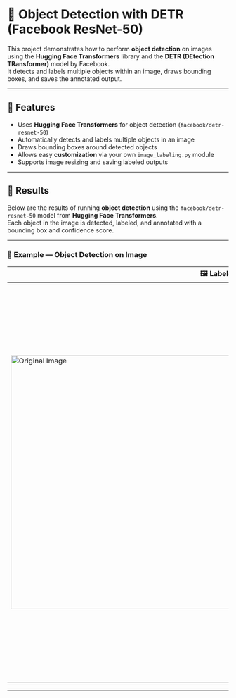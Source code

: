 # 🎯 Object Detection with DETR (Facebook ResNet-50)

This project demonstrates how to perform **object detection** on images using the **Hugging Face Transformers** library and the **DETR (DEtection TRansformer)** model by Facebook.  
It detects and labels multiple objects within an image, draws bounding boxes, and saves the annotated output.

---

## 🚀 Features
- Uses **Hugging Face Transformers** for object detection (`facebook/detr-resnet-50`)
- Automatically detects and labels multiple objects in an image
- Draws bounding boxes around detected objects
- Allows easy **customization** via your own `image_labeling.py` module
- Supports image resizing and saving labeled outputs

---

## 🧾 Results

Below are the results of running **object detection** using the `facebook/detr-resnet-50` model from **Hugging Face Transformers**.  
Each object in the image is detected, labeled, and annotated with a bounding box and confidence score.

---

### 🎯 Example — Object Detection on Image

| 🖼️ Labeled Output | ✅ Original Image |
|------------------|------------------|
| <img width="1004" height="576" alt="Original Image" src="https://github.com/user-attachments/assets/f82f0558-dc7f-4ee9-9731-b8a19b6e2215" /> | <img width="1463" height="902" alt="Labeled Image" src="https://github.com/user-attachments/assets/c184a20d-d59f-40f2-8beb-c3a97652ecb6" /> |

---


